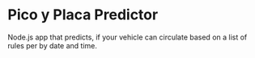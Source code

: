 # Pico y Placa Predictor

Node.js app that predicts, if your vehicle can circulate based on a list of rules per by date and time.
